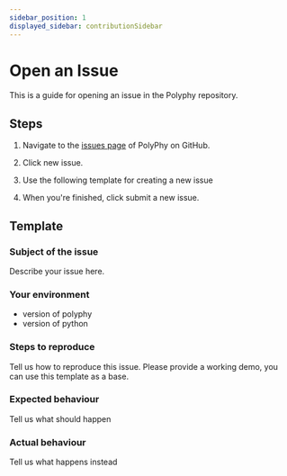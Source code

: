 ```yaml
---
sidebar_position: 1
displayed_sidebar: contributionSidebar
---
```

# Open an Issue 
This is a guide for opening an issue in the Polyphy repository.

## Steps

1.  Navigate to the [issues page](https://github.com/CreativeCodingLab/Polyphorm/issues) of PolyPhy on GitHub.

2.  Click new issue.

3.  Use the following template for creating a new issue

4.  When you're finished, click submit a new issue.

## Template

### Subject of the issue

Describe your issue here.

### Your environment

- version of polyphy
- version of python

### Steps to reproduce

Tell us how to reproduce this issue. Please provide a working demo, you can use this template as a base.

### Expected behaviour

Tell us what should happen

### Actual behaviour

Tell us what happens instead
